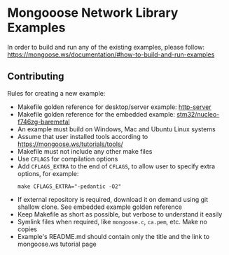 # Mongooose Network Library Examples

In order to build and run any of the existing examples, please follow:
https://mongoose.ws/documentation/#how-to-build-and-run-examples

## Contributing

Rules for creating a new example:

- Makefile golden reference for desktop/server example: [http-server](http-server)
- Makefile golden reference for the embedded example:
   [stm32/nucleo-f746zg-baremetal](stm32/nucleo-f746zg-baremetal)
- An example must build on Windows, Mac and Ubuntu Linux systems
- Assume that user installed tools according to https://mongoose.ws/tutorials/tools/
- Makefile must not include any other make files
- Use `CFLAGS` for compilation options
- Add `CFLAGS_EXTRA` to the end of `CFLAGS`, to allow user to specify
  extra options, for example:
  ```
  make CFLAGS_EXTRA="-pedantic -O2"
  ```
- If external repository is required, download it on demand using git
  shallow clone. See embedded example golden reference
- Keep Makefile as short as possible, but verbose to understand it easily
- Symlink files when required, like `mongoose.c`, `ca.pem`, etc. Make no copies
- Example's README.md should contain only the title and the link to mongoose.ws
  tutorial page
